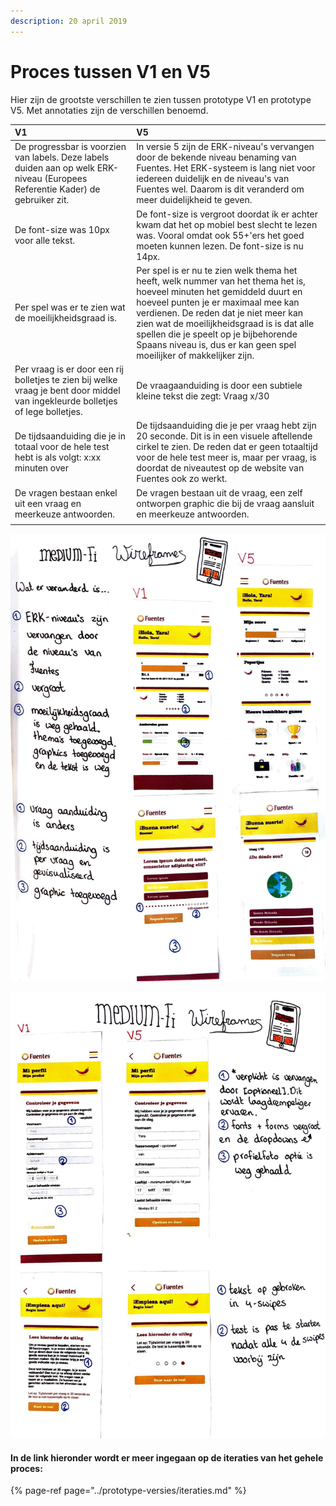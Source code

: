 ```yaml
---
description: 20 april 2019
---
```


# Proces tussen V1 en V5

Hier zijn de grootste verschillen te zien tussen prototype V1 en prototype V5. Met annotaties zijn de verschillen benoemd. 

| V1 | V5 |
| :--- | :--- |
| De progressbar is voorzien van labels. Deze labels duiden aan op welk ERK-niveau \(Europees Referentie Kader\) de gebruiker zit.  | In versie 5 zijn de ERK-niveau's vervangen door de bekende niveau benaming van Fuentes. Het ERK-systeem is lang niet voor iedereen duidelijk en de niveau's van Fuentes wel. Daarom is dit veranderd om meer duidelijkheid te geven. |
| De font-size was 10px voor alle tekst. | De font-size is vergroot doordat ik er achter kwam dat het op mobiel best slecht te lezen was. Vooral omdat ook 55+'ers het goed moeten kunnen lezen. De font-size is nu 14px. |
| Per spel was er te zien wat de moeilijkheidsgraad is. | Per spel is er nu te zien welk thema het heeft, welk nummer van het thema het is, hoeveel minuten het gemiddeld duurt en hoeveel punten je er maximaal mee kan verdienen. De reden dat je niet meer kan zien wat de moeilijkheidsgraad is is dat alle spellen die je speelt op je bijbehorende Spaans niveau is, dus er kan geen spel moeilijker of makkelijker zijn. |
| Per vraag is er door een rij bolletjes te zien bij welke vraag je bent door middel van ingekleurde bolletjes of lege bolletjes. | De vraagaanduiding is door een subtiele kleine tekst die zegt: Vraag x/30 |
| De tijdsaanduiding die je in totaal voor de hele test hebt is als volgt: x:xx minuten over | De tijdsaanduiding die je per vraag hebt zijn 20 seconde. Dit is in een visuele aftellende cirkel te zien. De reden dat er geen totaaltijd voor de hele test meer is, maar per vraag, is doordat de niveautest op de website van Fuentes ook zo werkt. |
| De vragen bestaan enkel uit een vraag en meerkeuze antwoorden. | De vragen bestaan uit de vraag, een zelf ontworpen graphic die bij de vraag aansluit en meerkeuze antwoorden. |
|  |  |

![](../../.gitbook/assets/scan-7-may-2019-2-1%20%281%29.jpg)

![](../../.gitbook/assets/scan-7-may-2019-3-1.jpg)

#### In de link hieronder wordt er meer ingegaan op de iteraties van het gehele proces:

{% page-ref page="../prototype-versies/iteraties.md" %}

